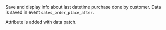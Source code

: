 Save and display info about last datetime purchase done by customer. Data is saved in event ```sales_order_place_after```.

Attribute is added with data patch.